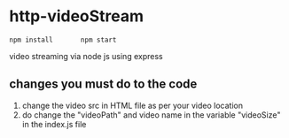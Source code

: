 # http-videoStream

`npm install      
npm start`

video streaming via node js using express 

## changes you must do to the code 
1. change the video src in HTML file as per your video location
2. do change the "videoPath" and video name in the variable "videoSize" in the index.js file
   
